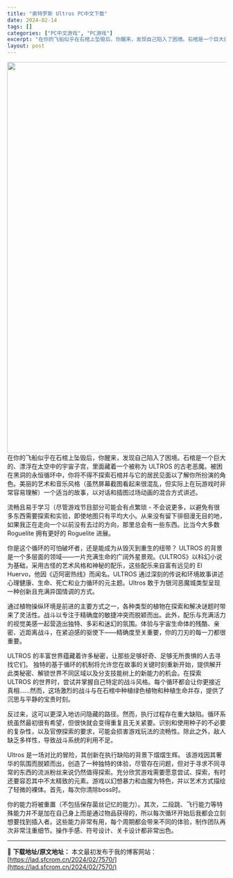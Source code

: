 ```yaml
---
title: "奥特罗斯 Ultros PC中文下载"
date: 2024-02-14
tags: []
categories: ["PC中文游戏", "PC游戏"]
excerpt: "在你的飞船似乎在石棺上坠毁后，你醒来，发现自己陷入了困境。石棺是一个巨大的、漂浮在太空中的宇宙子宫，里面藏着一个被称为 ULTROS 的古老恶魔。被困在黑洞的永恒循环中，你将不得不探索石棺并与它的居民见面以了解你所扮演的角色。美丽的艺术和音乐风格（虽然屏幕截图看起来很混乱，但实际上在玩游戏时非常容易&hellip;"
layout: post
---
```


<img class="size-full wp-image-7572 aligncenter" src="https://lad.sfcrom.cn/wp-content/uploads/2024/02/2024021400313858.webp" alt="" width="600" height="900" />
在你的飞船似乎在石棺上坠毁后，你醒来，发现自己陷入了困境。石棺是一个巨大的、漂浮在太空中的宇宙子宫，里面藏着一个被称为 ULTROS 的古老恶魔。被困在黑洞的永恒循环中，你将不得不探索石棺并与它的居民见面以了解你所扮演的角色。美丽的艺术和音乐风格（虽然屏幕截图看起来很混乱，但实际上在玩游戏时非常容易理解）一个适当的故事，以对话和插图过场动画的混合方式讲述。

流畅且易于学习（尽管游戏节目部分可能会有点繁琐 - 不会说更多，以避免有很多东西需要探索和实验，即使地图只有平均大小。从来没有留下徘徊漫无目的地，如果我正在走向一个以前没有去过的方向，那里总会有一些东西。比当今大多数 Roguelite 拥有更好的 Roguelite 进展。

你是这个循环的可怕破坏者，还是能成为从毁灭到重生的纽带？
ULTROS 的背景是一个多层面的领域——一片充满生命的广阔外星景观。《ULTROS》以科幻小说为基础，采用古怪的艺术风格和神秘的配乐，这些配乐来自富有远见的 El Huervo，他因《迈阿密热线》而闻名。ULTROS 通过深刻的传说和环境故事讲述心理健康、生命、死亡和业力循环的元主题。Ultros 敢于为银河恶魔城类型呈现一种创新且充满异国情调的方式。

通过植物操纵环境是前进的主要方式之一，各种类型的植物在探索和解决谜题时带来了灵活性。战斗以专注于精确度的敏捷冲突而脱颖而出。此外，配乐与充满活力的视觉美感一起营造出独特、多彩和迷幻的氛围。体验与宇宙生命体的残酷、亲密、近距离战斗，在紧迫感的驱使下——精确度至关重要，你的刀刃的每一刀都很重要。

ULTROS 的丰富世界蕴藏着许多秘密，让那些足够好奇、足够无所畏惧的人去寻找它们。
独特的基于循环的机制将允许您在故事的关键时刻重新开始，提供解开此类秘密、解锁世界不同区域以及分支技能树上的新能力的机会。在探索 ULTROS 的世界时，尝试并掌握自己特定的战斗风格。每个循环都会让你更接近真相……然而，这场激烈的战斗与在石棺中种植绿色植物和种植生命并存，提供了沉思与平静的宝贵时刻。

反过来，这可以更深入地访问隐藏的路径。然而，执行过程存在重大缺陷。循环系统虽然最初很有希望，但很快就会变得重复且无关紧要。识别和使用种子的不必要的复杂性，以及官僚探索的要求，可能会损害游戏玩法的流畅性。除此之外，敌人缺乏多样性，导致战斗系统的利用不足。

Ultros 是一场对比的冒险，其创新在执行缺陷的背景下熠熠生辉。
该游戏因其奢华的氛围而脱颖而出，创造了一种独特的体验，尽管存在问题，但对于寻求不同寻常的东西的流派粉丝来说仍然值得探索。充分欣赏游戏需要愿意尝试、探索，有时还要容忍其中不太精致的元素。游戏以幻想暴力和血腥为特色，并以艺术方式描绘了轻微的裸体。首先，每次你清除boss时。

你的能力将被重置（不包括保存菌丝记忆的能力）。其次，二段跳、飞行能力等特殊能力并不是加在自己身上而是通过物品获得的，所以每次循环开始后我都会立刻想要找到插入者。这些能力非常有用，每个周期都会带来不同的体验，制作团队再次非常注重细节。操作手感、符号设计、关卡设计都非常出色。

---
📖 **下载地址/原文地址：** 本文最初发布于我的博客网站：[https://lad.sfcrom.cn/2024/02/7570/](https://lad.sfcrom.cn/2024/02/7570/)
